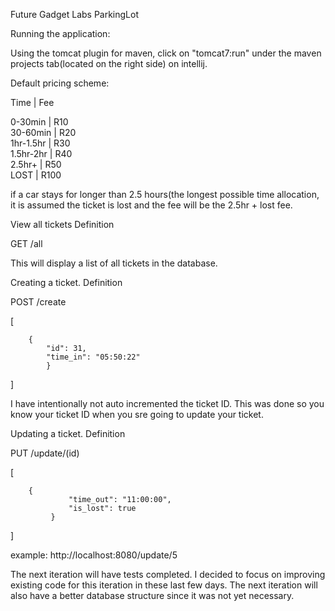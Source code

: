Future Gadget Labs  ParkingLot

Running the application:

Using the tomcat plugin for maven, click on "tomcat7:run" under the maven projects tab(located on the right side) on intellij.

Default pricing scheme:

Time	 |   Fee 
   
0-30min	 |   R10  
30-60min |   R20   
1hr-1.5hr	 |   R30   
1.5hr-2hr	 |   R40   
2.5hr+     |   R50  
LOST	 |   R100   

if a car stays for longer than 2.5 hours(the longest possible time allocation, it is assumed the ticket is lost and the fee will be the 2.5hr + lost fee. 

View all tickets
Definition 
 
GET /all

This will display a list of all tickets in the database.





Creating a ticket.
Definition

POST /create


[ 
   
        {
            "id": 31,
            "time_in": "05:50:22"
            }
  
] 

I have intentionally not auto incremented the ticket ID. This was done so you know your ticket ID when you sre going to update your ticket.

Updating a ticket.
Definition

PUT /update/(id)


[ 
   
        {
                 "time_out": "11:00:00",
                 "is_lost": true
             }
  
] 

example: http://localhost:8080/update/5

The next iteration will have tests completed. I decided to focus on improving existing code for this iteration in these last few days.
The next iteration will also have a better database structure since it was not yet necessary.
